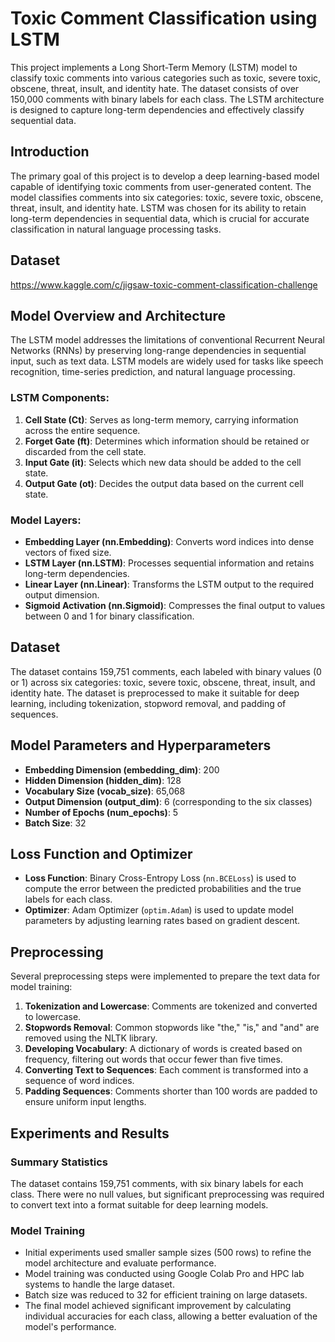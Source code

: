 # Toxic Comment Classification using LSTM

This project implements a Long Short-Term Memory (LSTM) model to classify toxic comments into various categories such as toxic, severe toxic, obscene, threat, insult, and identity hate. The dataset consists of over 150,000 comments with binary labels for each class. The LSTM architecture is designed to capture long-term dependencies and effectively classify sequential data.

## Introduction
The primary goal of this project is to develop a deep learning-based model capable of identifying toxic comments from user-generated content. The model classifies comments into six categories: toxic, severe toxic, obscene, threat, insult, and identity hate. LSTM was chosen for its ability to retain long-term dependencies in sequential data, which is crucial for accurate classification in natural language processing tasks.

## Dataset
https://www.kaggle.com/c/jigsaw-toxic-comment-classification-challenge

## Model Overview and Architecture

The LSTM model addresses the limitations of conventional Recurrent Neural Networks (RNNs) by preserving long-range dependencies in sequential input, such as text data. LSTM models are widely used for tasks like speech recognition, time-series prediction, and natural language processing.

### LSTM Components:
1. **Cell State (Ct)**: Serves as long-term memory, carrying information across the entire sequence.
2. **Forget Gate (ft)**: Determines which information should be retained or discarded from the cell state.
3. **Input Gate (it)**: Selects which new data should be added to the cell state.
4. **Output Gate (ot)**: Decides the output data based on the current cell state.

### Model Layers:
- **Embedding Layer (nn.Embedding)**: Converts word indices into dense vectors of fixed size.
- **LSTM Layer (nn.LSTM)**: Processes sequential information and retains long-term dependencies.
- **Linear Layer (nn.Linear)**: Transforms the LSTM output to the required output dimension.
- **Sigmoid Activation (nn.Sigmoid)**: Compresses the final output to values between 0 and 1 for binary classification.

## Dataset

The dataset contains 159,751 comments, each labeled with binary values (0 or 1) across six categories: toxic, severe toxic, obscene, threat, insult, and identity hate. The dataset is preprocessed to make it suitable for deep learning, including tokenization, stopword removal, and padding of sequences.

## Model Parameters and Hyperparameters

- **Embedding Dimension (embedding_dim)**: 200
- **Hidden Dimension (hidden_dim)**: 128
- **Vocabulary Size (vocab_size)**: 65,068
- **Output Dimension (output_dim)**: 6 (corresponding to the six classes)
- **Number of Epochs (num_epochs)**: 5
- **Batch Size**: 32

## Loss Function and Optimizer

- **Loss Function**: Binary Cross-Entropy Loss (`nn.BCELoss`) is used to compute the error between the predicted probabilities and the true labels for each class.
- **Optimizer**: Adam Optimizer (`optim.Adam`) is used to update model parameters by adjusting learning rates based on gradient descent.

## Preprocessing

Several preprocessing steps were implemented to prepare the text data for model training:
1. **Tokenization and Lowercase**: Comments are tokenized and converted to lowercase.
2. **Stopwords Removal**: Common stopwords like "the," "is," and "and" are removed using the NLTK library.
3. **Developing Vocabulary**: A dictionary of words is created based on frequency, filtering out words that occur fewer than five times.
4. **Converting Text to Sequences**: Each comment is transformed into a sequence of word indices.
5. **Padding Sequences**: Comments shorter than 100 words are padded to ensure uniform input lengths.

## Experiments and Results

### Summary Statistics
The dataset contains 159,751 comments, with six binary labels for each class. There were no null values, but significant preprocessing was required to convert text into a format suitable for deep learning models.

### Model Training
- Initial experiments used smaller sample sizes (500 rows) to refine the model architecture and evaluate performance.
- Model training was conducted using Google Colab Pro and HPC lab systems to handle the large dataset.
- Batch size was reduced to 32 for efficient training on large datasets.
- The final model achieved significant improvement by calculating individual accuracies for each class, allowing a better evaluation of the model's performance.
